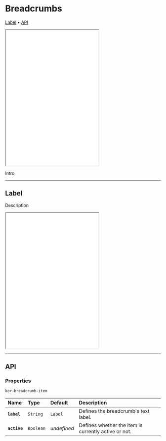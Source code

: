 # Breadcrumbs

[Label](components/breadcrumbs#label) • [API](components/breadcrumbs#api)

<iframe src="./assets/demos/breadcrumbs/main.html" height="440px"></iframe>

Intro

---

## Label

Description

<iframe src="./assets/demos/breadcrumbs/label.html" height="440px"></iframe>

---

## API

### Properties 

`kor-breadcrumb-item`

| Name | Type | Default | Description |
| :-- | :-- | :-- | :-- |
| **`label`** | `String` | `Label` | Defines the breadcrumb's text label. |
| **`active`** | `Boolean` | _undefined_ | Defines whether the item is currently active or not. |
